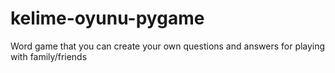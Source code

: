 # kelime-oyunu-pygame
Word game that you can create your own questions and answers for playing with family/friends
